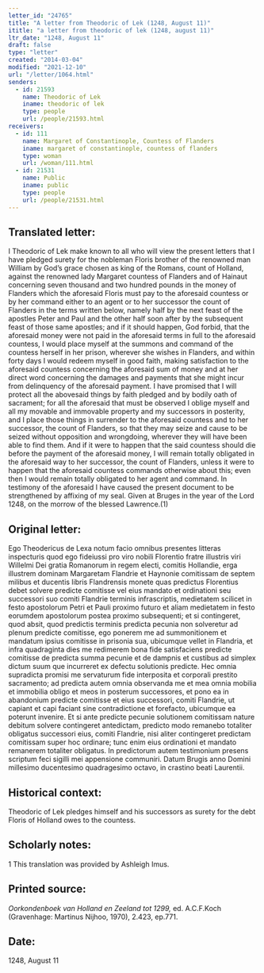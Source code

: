 ```yaml
---
letter_id: "24765"
title: "A letter from Theodoric of Lek (1248, August 11)"
ititle: "a letter from theodoric of lek (1248, august 11)"
ltr_date: "1248, August 11"
draft: false
type: "letter"
created: "2014-03-04"
modified: "2021-12-10"
url: "/letter/1064.html"
senders:
  - id: 21593
    name: Theodoric of Lek
    iname: theodoric of lek
    type: people
    url: /people/21593.html
receivers:
  - id: 111
    name: Margaret of Constantinople, Countess of Flanders
    iname: margaret of constantinople, countess of flanders
    type: woman
    url: /woman/111.html
  - id: 21531
    name: Public
    iname: public
    type: people
    url: /people/21531.html
---
```

<h2> Translated letter:</h2>I Theodoric of Lek make known to all who will view the present letters that I have pledged surety for the nobleman Floris brother of the renowned man William by God’s grace chosen as king of the Romans, count of Holland, against the renowned lady Margaret countess of Flanders and of Hainaut concerning seven thousand and two hundred pounds in the money of Flanders which the aforesaid Floris must pay to the aforesaid countess or by her command either to an agent or to her successor the count of Flanders in the terms written below, namely half by the next feast of the apostles Peter and Paul and the other half soon after by the subsequent feast of those same apostles; and if it should happen, God forbid, that the aforesaid money were not paid in the aforesaid terms in full to the aforesaid countess, I would place myself at the summons and command of the countess herself in her prison, wherever she wishes in Flanders, and within forty days I would redeem myself in good faith, making satisfaction to the aforesaid countess concerning the aforesaid sum of money and at her direct word concerning the damages and payments that she might incur from delinquency of the aforesaid payment.  I have promised that I will protect all the abovesaid things by faith pledged and by bodily oath of sacrament; for all the aforesaid that must be observed I oblige myself and all my movable and immovable property and my successors in posterity, and I place those things in surrender to the aforesaid countess and to her successor, the count of Flanders, so that they may seize and cause to be seized without opposition and wrongdoing, wherever they will have been able to find them.  And if it were to happen that the said countess should die before the payment of the aforesaid money, I will remain totally obligated in the aforesaid way to her successor, the count of Flanders, unless it were to happen that the aforesaid countess commands otherwise about this; even then I would remain totally obligated to her agent and command.
	In testimony of the aforesaid I have caused the present document to be strengthened by affixing of my seal.
	Given at Bruges in the year of the Lord 1248, on the morrow of the blessed Lawrence.(1)
<h2 class="mt-4"> Original letter:</h2>Ego Theodericus de Lexa notum facio omnibus presentes litteras inspecturis quod ego fideiussi pro viro nobili Florentio fratre illustris viri Willelmi Dei gratia Romanorum in regem electi, comitis Hollandie, erga illustrem dominam Margaretam Flandrie et Haynonie comitissam de septem milibus et ducentis libris Flandrensis monete quas predictus Florentius debet solvere predicte comitisse vel eius mandato et ordinationi seu successori suo comiti Flandrie terminis infrascriptis, medietatem scilicet in festo apostolorum Petri et Pauli proximo futuro et aliam medietatem in festo eorumdem apostolorum postea proximo subsequenti; et si contingeret, quod absit, quod predictis terminis predicta pecunia non solveretur ad plenum predicte comitisse, ego ponerem me ad summonitionem et mandatum ipsius comitisse in prisonia sua, ubicumque vellet in Flandria, et infra quadraginta dies me redimerem bona fide satisfaciens predicte comitisse de predicta summa pecunie et de dampnis et custibus ad simplex dictum suum que incurreret ex defectu solutionis predicte. Hec omnia supradicta promisi me servaturum fide interposita et corporali prestito sacramento; ad predicta autem omnia observanda me et mea omnia mobilia et immobilia obligo et meos in posterum successores, et pono ea in abandonium predicte comitisse et eius successori, comiti Flandrie, ut capiant et capi faciant sine contradictione et forefacto, ubicumque ea poterunt invenire. Et si ante predicte pecunie solutionem comitissam nature debitum solvere contingeret antedictam, predicto modo remanebo totaliter obligatus successori eius, comiti Flandrie, nisi aliter contingeret predictam comitissam super hoc ordinare; tunc enim eius ordinationi et mandato remanerem totaliter obligatus.
In predictorum autem testimonium presens scriptum feci sigilli mei appensione communiri.
Datum Brugis anno Domini millesimo ducentesimo quadragesimo octavo, in crastino beati Laurentii.
<h2 class="mt-4"> Historical context:</h2>Theodoric of Lek pledges himself and his successors as surety for the debt Floris of Holland owes to the countess.
<h2 class="mt-4"> Scholarly notes:</h2>1 This translation was provided by Ashleigh Imus.
<h2 class="mt-4"> Printed source:</h2><p><em>Oorkondenboek van Holland en Zeeland tot 1299,</em> ed. A.C.F.Koch (Gravenhage: Martinus Nijhoo, 1970), 2.423, ep.771.</p><h2 class="mt-4"> Date:</h2>1248, August 11